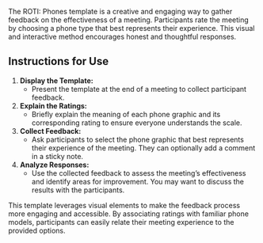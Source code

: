 The ROTI: Phones template is a creative and engaging way to gather feedback on the effectiveness of a meeting. Participants rate the meeting by choosing a phone type that best represents their experience. This visual and interactive method encourages honest and thoughtful responses.

**Instructions for Use**
------------------------

1.  **Display the Template:**
    *   Present the template at the end of a meeting to collect participant feedback.
2.  **Explain the Ratings:**
    *   Briefly explain the meaning of each phone graphic and its corresponding rating to ensure everyone understands the scale.
3.  **Collect Feedback:**
    *   Ask participants to select the phone graphic that best represents their experience of the meeting. They can optionally add a comment in a sticky note.
4.  **Analyze Responses:**
    *   Use the collected feedback to assess the meeting’s effectiveness and identify areas for improvement. You may want to discuss the results with the participants.

This template leverages visual elements to make the feedback process more engaging and accessible. By associating ratings with familiar phone models, participants can easily relate their meeting experience to the provided options.